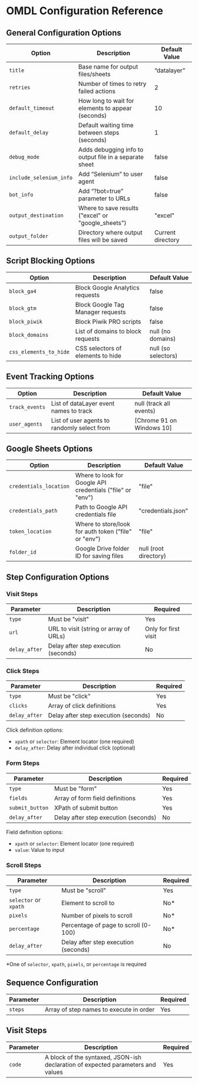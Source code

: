 # OMDL Configuration Reference

## General Configuration Options

| Option | Description | Default Value |
|--------|-------------|---------------|
| `title` | Base name for output files/sheets | “datalayer” |
| `retries` | Number of times to retry failed actions | 2 |
| `default_timeout` | How long to wait for elements to appear (seconds) | 10 |
| `default_delay` | Default waiting time between steps (seconds) | 1 |
| `debug_mode` | Adds debugging info to output file in a separate sheet | false |
| `include_selenium_info` | Add “Selenium” to user agent | false |
| `bot_info` | Add “?bot=true” parameter to URLs | false |
| `output_destination` | Where to save results ("excel" or "google_sheets") | "excel" |
| `output_folder` | Directory where output files will be saved | Current directory |

## Script Blocking Options

| Option | Description | Default Value |
|--------|-------------|---------------|
| `block_ga4` | Block Google Analytics requests | false |
| `block_gtm` | Block Google Tag Manager requests | false |
| `block_piwik` | Block Piwik PRO scripts | false |
| `block_domains` | List of domains to block requests | null (no domains) |
| `css_elements_to_hide` | CSS selectors of elements to hide | null (so selectors) |

## Event Tracking Options

| Option | Description | Default Value |
|--------|-------------|---------------|
| `track_events` | List of dataLayer event names to track | null (track all events) |
| `user_agents` | List of user agents to randomly select from | [Chrome 91 on Windows 10] |

## Google Sheets Options

| Option | Description | Default Value |
|--------|-------------|---------------|
| `credentials_location` | Where to look for Google API credentials ("file" or "env") | "file" |
| `credentials_path` | Path to Google API credentials file | "credentials.json" |
| `token_location` | Where to store/look for auth token ("file" or "env") | "file" |
| `folder_id` | Google Drive folder ID for saving files | null (root directory) |

## Step Configuration Options

### Visit Steps
| Parameter | Description | Required |
|-----------|-------------|----------|
| `type` | Must be "visit" | Yes |
| `url` | URL to visit (string or array of URLs) | Only for first visit |
| `delay_after` | Delay after step execution (seconds) | No |

### Click Steps
| Parameter | Description | Required |
|-----------|-------------|----------|
| `type` | Must be "click" | Yes |
| `clicks` | Array of click definitions | Yes |
| `delay_after` | Delay after step execution (seconds) | No |

Click definition options:
- `xpath` or `selector`: Element locator (one required)
- `delay_after`: Delay after individual click (optional)

### Form Steps
| Parameter | Description | Required |
|-----------|-------------|----------|
| `type` | Must be "form" | Yes |
| `fields` | Array of form field definitions | Yes |
| `submit_button` | XPath of submit button | Yes |
| `delay_after` | Delay after step execution (seconds) | No |

Field definition options:
- `xpath` or `selector`: Element locator (one required)
- `value`: Value to input

### Scroll Steps
| Parameter | Description | Required |
|-----------|-------------|----------|
| `type` | Must be "scroll" | Yes |
| `selector` or `xpath` | Element to scroll to | No* |
| `pixels` | Number of pixels to scroll | No* |
| `percentage` | Percentage of page to scroll (0-100) | No* |
| `delay_after` | Delay after step execution (seconds) | No |

*One of `selector`, `xpath`, `pixels`, or `percentage` is required

## Sequence Configuration
| Parameter | Description | Required |
|-----------|-------------|----------|
| `steps` | Array of step names to execute in order | Yes |

## Visit Steps
| Parameter | Description | Required |
|-----------|-------------|----------|
| `code` | A block of the syntaxed, JSON-ish declaration of expected parameters and values | Yes |